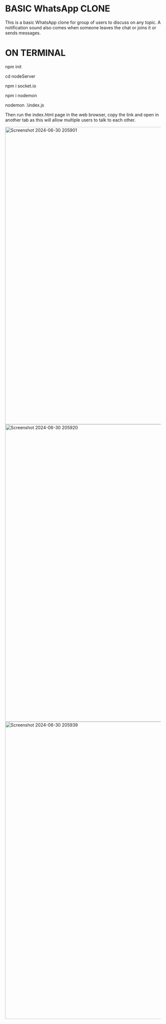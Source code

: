# BASIC WhatsApp CLONE
This is a basic WhatsApp clone for group of users to discuss on any topic. A notification sound also comes when someone leaves the chat or joins it or sends messages.

# ON TERMINAL 
npm init

cd nodeServer

npm i socket.io

npm i nodemon

nodemon .\index.js

Then run the index.html page in the web browser, copy the link and open in another tab as this will allow multiple users to talk to each other.



<img width="960" alt="Screenshot 2024-06-30 205901" src="https://github.com/vermatic2010/Chat-Application-Using-NodeJs-SocketIO/assets/127281006/aa9676f5-31c3-4a86-91d5-336ab683d8b5">
<img width="960" alt="Screenshot 2024-06-30 205920" src="https://github.com/vermatic2010/Chat-Application-Using-NodeJs-SocketIO/assets/127281006/acd47166-af45-458f-b3f7-4dc0817fb8be">
<img width="960" alt="Screenshot 2024-06-30 205939" src="https://github.com/vermatic2010/Chat-Application-Using-NodeJs-SocketIO/assets/127281006/41092a83-76fe-4ee7-8761-61341d1342a0">
